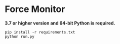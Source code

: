 # Force Monitor
**3.7 or higher version and 64-bit Python is required.**
```
pip install -r requirements.txt
python run.py
```

